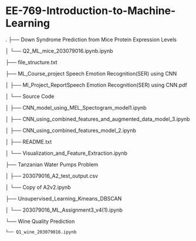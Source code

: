 # EE-769-Introduction-to-Machine-Learning

.
├── Down Syndrome Prediction from Mice Protein Expression Levels

│   └── Q2_ML_mice_203079016.ipynb.ipynb

├── file_structure.txt

├── ML_Course_project Speech Emotion Recognition(SER) using CNN

│   ├── Ml_Project_ReportSpeech Emotion Recognition(SER) using CNN.pdf

│   └── Source Code

│       ├── CNN_model_using_MEL_Spectogram_model1.ipynb

│       ├── CNN_using_combined_features_and_augmented_data_model_3.ipynb

│       ├── CNN_using_combined_features_model_2.ipynb

│       ├── README.txt

│       └── Visualization_and_Feature_Extraction.ipynb

├── Tanzanian Water Pumps Problem

│   ├── 203079016_A2_test_output.csv

│   └── Copy of A2v2.ipynb

├── Unsupervised_Learning_Kmeans_DBSCAN

│   └── 203079016_ML_Assignment3_v4(1).ipynb

└── Wine Quality Prediction

    └── Q1_wine_203079016.ipynb
